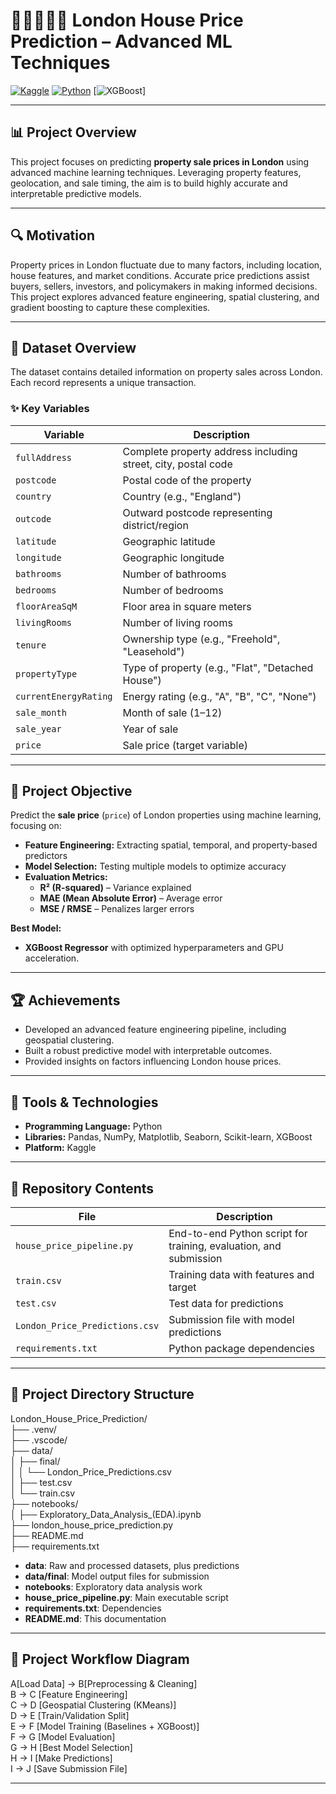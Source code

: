 # 💂🏼‍♂️🇬🇧 London House Price Prediction – Advanced ML Techniques

[![Kaggle](https://img.shields.io/badge/Kaggle-View%20Project-blue?logo=kaggle)](https://www.kaggle.com/code/alexandroskanakis/london-house-price-prediction)
[![Python](https://img.shields.io/badge/Python-3.12-green?logo=python)](https://www.python.org/)
[![XGBoost](https://img.shields.io/badge/XGBoost-Machine%20Learning-orange?logo=xgboost)]

---

## 📊 Project Overview

This project focuses on predicting **property sale prices in London** using advanced machine learning techniques. Leveraging property features, geolocation, and sale timing, the aim is to build highly accurate and interpretable predictive models.

---

## 🔍 Motivation

Property prices in London fluctuate due to many factors, including location, house features, and market conditions. Accurate price predictions assist buyers, sellers, investors, and policymakers in making informed decisions. This project explores advanced feature engineering, spatial clustering, and gradient boosting to capture these complexities.

---

## 📘 Dataset Overview

The dataset contains detailed information on property sales across London. Each record represents a unique transaction.

### ✨ Key Variables

<div align="center">

| Variable              | Description                                      |
|-----------------------|-------------------------------------------------|
| `fullAddress`         | Complete property address including street, city, postal code |
| `postcode`            | Postal code of the property                      |
| `country`             | Country (e.g., "England")                        |
| `outcode`             | Outward postcode representing district/region   |
| `latitude`            | Geographic latitude                              |
| `longitude`           | Geographic longitude                             |
| `bathrooms`           | Number of bathrooms                              |
| `bedrooms`            | Number of bedrooms                               |
| `floorAreaSqM`        | Floor area in square meters                       |
| `livingRooms`         | Number of living rooms                           |
| `tenure`              | Ownership type (e.g., "Freehold", "Leasehold")  |
| `propertyType`        | Type of property (e.g., "Flat", "Detached House") |
| `currentEnergyRating` | Energy rating (e.g., "A", "B", "C", "None")     |
| `sale_month`          | Month of sale (1–12)                             |
| `sale_year`           | Year of sale                                    |
| `price`               | Sale price (target variable)                     |

</div>

---

## 🎯 Project Objective

Predict the **sale price** (`price`) of London properties using machine learning, focusing on:

- **Feature Engineering:** Extracting spatial, temporal, and property-based predictors  
- **Model Selection:** Testing multiple models to optimize accuracy  
- **Evaluation Metrics:**  
  - **R² (R-squared)** – Variance explained  
  - **MAE (Mean Absolute Error)** – Average error  
  - **MSE / RMSE** – Penalizes larger errors  

**Best Model:**  

- **XGBoost Regressor** with optimized hyperparameters and GPU acceleration.

---

## 🏆 Achievements

- Developed an advanced feature engineering pipeline, including geospatial clustering.  
- Built a robust predictive model with interpretable outcomes.  
- Provided insights on factors influencing London house prices.

---

## 🔧 Tools & Technologies

- **Programming Language:** Python  
- **Libraries:** Pandas, NumPy, Matplotlib, Seaborn, Scikit-learn, XGBoost  
- **Platform:** Kaggle

---

## 📁 Repository Contents

<div align="center">

| File                          | Description                                              |
|-------------------------------|----------------------------------------------------------|
| `house_price_pipeline.py`      | End-to-end Python script for training, evaluation, and submission |
| `train.csv`                   | Training data with features and target                   |
| `test.csv`                    | Test data for predictions                                |
| `London_Price_Predictions.csv`| Submission file with model predictions                   |
| `requirements.txt`            | Python package dependencies                              |

</div>

---

## 📂 Project Directory Structure

London_House_Price_Prediction/  
├── .venv/  
├── .vscode/  
├── data/  
│ ├── final/  
│ │ └── London_Price_Predictions.csv  
│ ├── test.csv  
│ └── train.csv  
├── notebooks/  
│ ├── Exploratory_Data_Analysis_(EDA).ipynb  
├── london_house_price_prediction.py  
├── README.md  
├── requirements.txt  

- **data**: Raw and processed datasets, plus predictions  
- **data/final**: Model output files for submission  
- **notebooks**: Exploratory data analysis work  
- **house_price_pipeline.py**: Main executable script  
- **requirements.txt**: Dependencies  
- **README.md**: This documentation

---

## 🚀 Project Workflow Diagram

A[Load Data] -> B[Preprocessing & Cleaning]  
B  ->  C [Feature Engineering]  
C  ->  D [Geospatial Clustering (KMeans)]  
D  ->  E [Train/Validation Split]  
E  ->  F [Model Training (Baselines + XGBoost)]  
F  ->  G [Model Evaluation]  
G  ->  H [Best Model Selection]  
H  ->  I [Make Predictions]  
I  ->  J [Save Submission File]  

---
